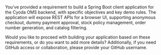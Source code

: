 You've provided a requirement to build a Spring Boot client application for the Cyoda OMS backend, with specific objectives and key demo rules. The application will expose REST APIs for a browser UI, supporting anonymous checkout, dummy payment approval, stock policy management, order number generation, and catalog filtering.

Would you like to proceed with building your application based on these requirements, or do you want to add more details? Additionally, if you need GitHub access or collaboration, please provide your GitHub username.